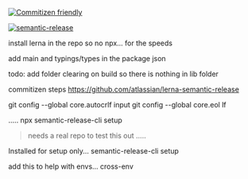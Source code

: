 
[![Commitizen friendly](https://img.shields.io/badge/commitizen-friendly-brightgreen.svg)](http://commitizen.github.io/cz-cli/)

[![semantic-release](https://img.shields.io/badge/%20%20%F0%9F%93%A6%F0%9F%9A%80-semantic--release-e10079.svg)](https://github.com/semantic-release/semantic-release)

install lerna in the repo so no npx... 
for the speeds

add main and typings/types in the package json

todo: add folder clearing on build so there is nothing in lib folder


commitizen
steps
https://github.com/atlassian/lerna-semantic-release

git config --global core.autocrlf input
git config --global core.eol lf

.....
npx semantic-release-cli setup
> needs a real repo to test this out
.....



Installed for setup only...
semantic-release-cli setup


add this to help with envs...
cross-env